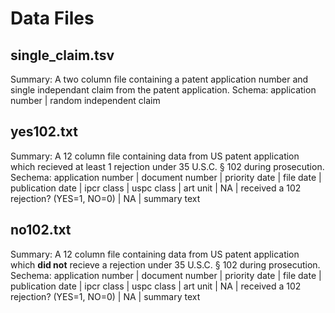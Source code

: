 # Data Files
## single_claim.tsv
Summary:  A two column file containing a patent application number and single independant claim from the patent application. 
Schema: application number | random independent claim 

## yes102.txt
Summary: A 12 column file containing data from US patent application which recieved at least 1 rejection under 35 U.S.C. § 102 during prosecution.
Sechema: application number | document number | priority date | file date | publication date | ipcr class | uspc class | art unit | NA | received a 102 rejection? (YES=1, NO=0) | NA | summary text


## no102.txt
Summary: A 12 column file containing data from US patent application which **did not** recieve a rejection under 35 U.S.C. § 102 during prosecution.
Sechema: application number | document number | priority date | file date | publication date | ipcr class | uspc class | art unit | NA | received a 102 rejection? (YES=1, NO=0) | NA | summary text

